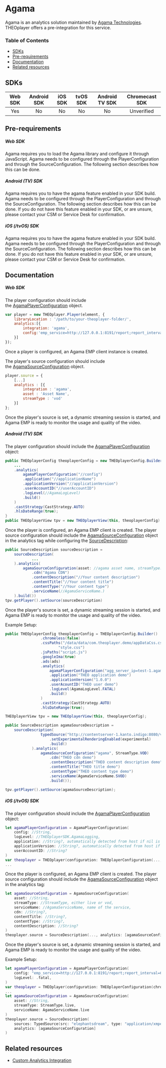 # Agama

Agama is an analytics solution maintained by [Agama Technologies](https://www.agama.tv/). THEOplayer offers a pre-integration for this service.

### Table of Contents
- [SDKs](#sdks)
- [Pre-requirements](#pre-requirements)
- [Documentation](#documentation)
- [Related resources](#related-resources)


## SDKs

| Web SDK | Android SDK | iOS SDK | tvOS SDK| Android TV SDK | Chromecast SDK |
| :-----: | :---------: | :-----: | :--: | :------------: | :------------: |
|   Yes   |     No     |   No   | No  |      No       |      Unverified       |

## Pre-requirements

##### Web SDK

Agama requires you to load the Agama library and configure it through JavaScript. Agama needs to be configured through the PlayerConfiguration and through the SourceConfiguration. The following section describes how this can be done.

##### Android (TV) SDK

Agama requires you to have the agama feature enabled in your SDK build. Agama needs to be configured through the PlayerConfiguration and through the SourceConfiguration. The following section describes how this can be done.
If you do not have this feature enabled in your SDK, or are unsure, please contact your CSM or Service Desk for confirmation.

##### iOS (/tvOS) SDK

Agama requires you to have the agama feature enabled in your SDK build. Agama needs to be configured through the PlayerConfiguration and through the SourceConfiguration. The following section describes how this can be done.
If you do not have this feature enabled in your SDK, or are unsure, please contact your CSM or Service Desk for confirmation.

## Documentation

##### Web SDK

The player configuration should include the [AgamaPlayerConfiguration](https://docs.portal.theoplayer.com/api-reference/web/theoplayer.agamaplayerconfiguration.md) object.

```js
var player = new THEOplayer.Player(element, {
    libraryLocation : '/path/to/your-theoplayer-folder/',
    analytics:[{
        integration: 'agama',
        config:'emp_service=http://127.0.0.1:8191/report;report_interval=60;id_report_interval=240;operator_id=fooSoo'
    }]
});
```

Once a player is configured, an Agama EMP client instance is created.

The player's source configuration should include the [AgamaSourceConfiguration](https://docs.portal.theoplayer.com/api-reference/web/theoplayer.agamasourceconfiguration.md) object. 

```js
player.source = {
    [...]
    analytics : [{
        integration : 'agama',
        asset : 'Asset Name',
        streamType : 'vod'
    }]
};
```

Once the player's source is set, a dynamic streaming session is started, and Agama EMP is ready to monitor the usage and quality of the video.

##### Android (TV) SDK

The player configuration should include the [AgamaPlayerConfiguration](https://docs.portal.theoplayer.com/api-reference/web/theoplayer.agamaplayerconfiguration.md) object:

```java
public THEOplayerConfig theoplayerConfig = new THEOplayerConfig.Builder()
    ...
    .analytics(
        agamaPlayerConfiguration("//config")
        .application("//applicationName")
        .applicationVersion("//applicationVersion")
        .userAccountID("//userAccountID")
        .logLevel(//AgamaLogLevel)
        .build()
    )
    .castStrategy(CastStrategy.AUTO)
    .hlsDateRange(true);
}
public THEOplayerView tpv = new THEOplayerView(this, theoplayerConfig)
```

Once the player is configured, an Agama EMP client is created.
The player source configuration should include the [AgamaSourceConfiguration](https://docs.portal.theoplayer.com/api-reference/web/theoplayer.agamasourceconfiguration.md) object in the analytics tag while configuring the [SourceDescription](https://docs.portal.theoplayer.com/api-reference/web/theoplayer.sourcedescription.md):

```java
public SourceDescription sourceDescription = 
    sourceDescription(
            ...
    ).analytics(
        agamaSourceConfiguration(asset: //agama asset name, streamType: //StreamType (.LIVE or .VOD))
            .cdn("Agama CDN")
            .contentDescription("//Your content description")
            .contentTitle("//Your content title")
            .contentType("//Your content type")
            .serviceName(//AgamaServiceName.)
    ).build())
tpv.getPlayer().setSource(sourceDescription)
```

Once the player's source is set, a dynamic streaming session is started, and Agama EMP is ready to monitor the usage and quality of the video.

Example Setup:

```java
public THEOplayerConfig theoplayerConfig = THEOplayerConfig.Builder()
                .chromeless(false)
                .cssPaths("/data/data/com.theoplayer.demo/appDataCss.css",
                        "style.css")
                .jsPaths("script.js")
                .googleIma(true)
                .ads(ads)
                .analytics(
                    agamaPlayerConfiguration("agg_server_ip=test-1.agamatech.se;agg_server_port=8050;report_interval=60;id_report_interval=240;operator_id=fooSoo;")
                    .application("THEO application demo")
                    .applicationVersion("1.0.0")
                    .userAcountID("THEO user demo")
                    .logLevel(AgamaLogLevel.FATAL)
                    .build()
                )
                .castStrategy(CastStrategy.AUTO)
                .hlsDateRange(true);

THEOplayerView tpv = new THEOplayerView(this, theoplayerConfig);

public SourceDescription agamaSourceDescription = 
    sourceDescription(
                typedSource("http://contentserver-1.kanto.indigo:8080/videos/dash/big_buck_bunny/BigBuckBunny_10s_simple_2014_05_09.mpd")
                    .setExperimentalRenderingEnabled(experimental)
                    .build()
            ).analytics(
                agamaSourceConfiguration("agama", StreamType.VOD)
                    .cdn("THEO cdn demo")
                    .contentDescription("THEO content description demo")
                    .contentTitle("THEO title demo")
                    .contentType("THEO content type demo")
                    .serviceName(AgamaServiceName.SVOD)
                    .build());

tpv.getPlayer().setSource(agamaSourceDescription);
``` 

##### iOS (/tvOS) SDK

The player configuration should include the [AgamaPlayerConfiguration](https://docs.portal.theoplayer.com/api-reference/web/theoplayer.agamaplayerconfiguration.md) object:
```swift
let agamaPlayerConfiguration = AgamaPlayerConfiguration(
    config: //String,
    logLevel: //THEOplayerSDK.AgamaLogging,
    application: //String?, automatically detected from host if nil is provided,
    applicationVersion: //String?, automatically detected from host if nil is provided,
    userAccountID: //String?
)
var theoplayer = THEOplayer(configuration: THEOplayerConfiguration(..., analytics: [agamaPlayerConfiguration]))
...
```

Once the player is configured, an Agama EMP client is created.
The player source configuration should include the [AgamaSourceConfiguration](https://docs.portal.theoplayer.com/api-reference/web/theoplayer.agamasourceconfiguration.md) object in the analytics tag:
```swift
let agamaSourceConfiguration = AgamaSourceConfiguration(
    asset: //String, 
    streamType: //StreamType, either live or vod, 
    serviceName: //AgamaServiceName, name of the service, 
    cdn: //String?, 
    contentTitle: //String?, 
    contentType: //String?, 
    contentDescription: //String?
)
theoplayer.source = SourceDescription(..., analytics: [agamaSourceConfiguration], ...)
```

Once the player's source is set, a dynamic streaming session is started, and Agama EMP is ready to monitor the usage and quality of the video.

Example Setup:
```swift
let agamaPlayerConfiguration = AgamaPlayerConfiguration(
    config: "emp_service=http://127.0.0.1:8191/report;report_interval=60;id_report_interval=240;operator_id=fooSoo",
    logLevel: .fatal,
)
var theoplayer = THEOplayer(configuration: THEOplayerConfiguration(chromeless: false, analytics: [agamaPlayerConfiguration]))
...
let agamaSourceConfiguration = AgamaSourceConfiguration(
    asset: //String, 
    streamType: StreamType.live, 
    serviceName: AgamaServiceName.live
)
theoplayer.source = SourceDescription(
    sources: TypedSource(src: "elephantsdream", type: "application/xmpegurl"), 
    analytics: [agamaSourceConfiguration]
)
```

## Related resources

- [Custom Analytics Integration](06-custom-analytics-integration.md)